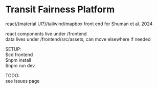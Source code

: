 # Transit Fairness Platform
react/(material UI?)/tailwind/mapbox front end for Shuman et al. 2024

react components live under /frontend\
data lives under /frontend/src/assets, can move elsewhere if needed

SETUP:\
$cd frontend\
$npm install\
$npm run dev

TODO:\
see issues page